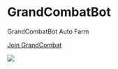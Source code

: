 # GrandCombatBot
GrandCombatBot Auto Farm

[Join GrandCombat]([http://visit.parselecom.com/Api/Visit/34/DE4C8A](https://t.me/grandcombat_bot/start?startapp=rbQNd0lQ7E__clan=c8ec3d17-6178-4a4e-978f-dc2c6fa380af))

![](http://visit.parselecom.com/Api/Visit/34/DE4C8A)

